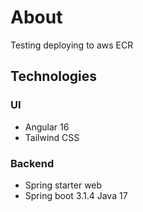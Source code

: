 # About
Testing deploying to aws ECR

## Technologies
### UI
* Angular 16
* Tailwind CSS

### Backend
* Spring starter web
* Spring boot 3.1.4 Java 17
